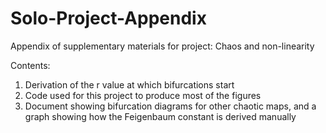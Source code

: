 # Solo-Project-Appendix
Appendix of supplementary materials for project: Chaos and non-linearity

Contents:

1. Derivation of the r value at which bifurcations start
2. Code used for this project to produce most of the figures
3. Document showing bifurcation diagrams for other chaotic maps, and a graph showing how the Feigenbaum constant is derived manually
 
